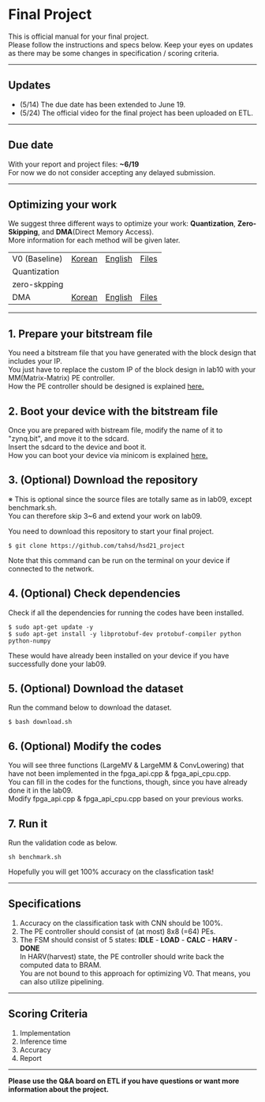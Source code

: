 # Final Project 
This is official manual for your final project.  
Please follow the instructions and specs below. 
Keep your eyes on updates as there may be some changes in specification / scoring criteria.

---
## Updates 
- (5/14) The due date has been extended to June 19.
- (5/24) The official video for the final project has been uploaded on ETL. 
---

## Due date
With your report and project files: **~6/19**  
For now we do not consider accepting any delayed submission.

---

## Optimizing your work
We suggest three different ways to optimize your work: **Quantization**, **Zero-Skipping**, and **DMA**(Direct Memory Access).  
More information for each method will be given later.

|              |        |         |         |
|--------------|--------|---------|---------|
| V0 (Baseline)| [Korean](http://etl.snu.ac.kr/mod/vod/view.php?id=1551724) | [English](http://etl.snu.ac.kr/mod/vod/view.php?id=1551725) |   [Files](http://etl.snu.ac.kr/mod/ubboard/article.php?id=1413711&bwid=2525754)      |
| Quantization |        |         |         |
| zero-skpping |        |         |         |
| DMA          | [Korean](http://etl.snu.ac.kr/mod/vod/view.php?id=1547993) | [English](http://etl.snu.ac.kr/mod/vod/view.php?id=1547994) |   [Files](http://etl.snu.ac.kr/mod/ubboard/article.php?id=1413711&bwid=2535101)      |


---
## 1. Prepare your bitstream file
You need a bitstream file that you have generated with the block design that includes your IP.  
You just have to replace the custom IP of the block design in lab10 with your MM(Matrix-Matrix) PE controller.  
How the PE controller should be designed is explained [here.](http://etl.snu.ac.kr/mod/ubboard/article.php?id=1413711&bwid=2502253)  



## 2. Boot your device with the bitstream file
Once you are prepared with bistream file, modify the name of it to "zynq.bit", and move it to the sdcard.  
Insert the sdcard to the device and boot it.  
How you can boot your device via minicom is explained [here.](http://etl.snu.ac.kr/mod/ubboard/article.php?id=1413711&bwid=2500892)

  
## 3. (Optional) Download the repository 
※ This is optional since the source files are totally same as in lab09, except benchmark.sh.  
You can therefore skip 3~6 and extend your work on lab09.  
  
You need to download this repository to start your final project.  
```
$ git clone https://github.com/tahsd/hsd21_project  
```
Note that this command can be run on the terminal on your device if connected to the network.  

## 4. (Optional) Check dependencies 
Check if all the dependencies for running the codes have been installed.
```
$ sudo apt-get update -y
$ sudo apt-get install -y libprotobuf-dev protobuf-compiler python python-numpy
```
These would have already been installed on your device if you have successfully done your lab09.

## 5. (Optional) Download the dataset 
Run the command below to download the dataset.
```
$ bash download.sh
```

## 6. (Optional) Modify the codes
You will see three functions (LargeMV & LargeMM & ConvLowering) that have not been implemented in the fpga_api.cpp & fpga_api_cpu.cpp.  
You can fill in the codes for the functions, though, since you have already done it in the lab09.  
Modify fpga_api.cpp & fpga_api_cpu.cpp based on your previous works.  

## 7. Run it
Run the validation code as below.
```
sh benchmark.sh
```
Hopefully you will get 100% accuracy on the classfication task!

---
## Specifications
1. Accuracy on the classification task with CNN should be 100%. 
2. The PE controller should consist of (at most) 8x8 (=64) PEs.
3. The FSM should consist of 5 states: **IDLE** - **LOAD** - **CALC** - **HARV** - **DONE**  
In HARV(harvest) state, the PE controller should write back the computed data to BRAM.  
You are not bound to this approach for optimizing V0. That means, you can also utilize pipelining.

---
## Scoring Criteria
1. Implementation
2. Inference time
3. Accuracy 
4. Report 

---
**Please use the Q&A board on ETL if you have questions or want more information about the project.**  





